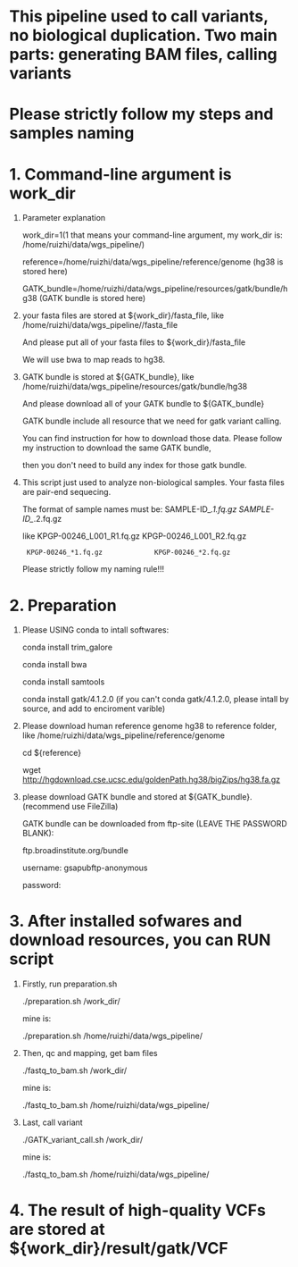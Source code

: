 # This pipeline used to call variants, no biological duplication. Two main parts: generating BAM files, calling variants
# Please strictly follow my steps and samples naming
# 1. Command-line argument is work_dir

1. Parameter explanation

   work_dir=$1             ($1 that means your command-line argument, my work_dir is: /home/ruizhi/data/wgs_pipeline/)

   reference=/home/ruizhi/data/wgs_pipeline/reference/genome                     (hg38 is stored here)

   GATK_bundle=/home/ruizhi/data/wgs_pipeline/resources/gatk/bundle/hg38         (GATK bundle is stored here)

2. your fasta files are stored at ${work_dir}/fasta_file, like /home/ruizhi/data/wgs_pipeline//fasta_file

   And please put all of your fasta files to ${work_dir}/fasta_file
   
   We will use bwa to map reads to hg38.

3. GATK bundle is stored at ${GATK_bundle}, like /home/ruizhi/data/wgs_pipeline/resources/gatk/bundle/hg38
   
   And please download all of your GATK bundle to ${GATK_bundle}
   
   GATK bundle include all resource that we need for gatk variant calling.
   
   You can find instruction for how to download those data. Please follow my instruction to download the same GATK bundle, 
   
   then you don't need to build any index for those gatk bundle.

4. This script just used to analyze non-biological samples. Your fasta files are pair-end sequecing.

   The format of sample names must be: SAMPLE-ID_*.1.fq.gz      SAMPLE-ID_*.2.fq.gz
   
   like KPGP-00246_L001_R1.fq.gz       KPGP-00246_L001_R2.fq.gz
   
        KPGP-00246_*1.fq.gz             KPGP-00246_*2.fq.gz
        
   Please strictly follow my naming rule!!!

# 2. Preparation

1. Please USING conda to intall softwares:

   conda install trim_galore
   
   conda install bwa
   
   conda install samtools   
 
   conda install gatk/4.1.2.0 (if you can't conda gatk/4.1.2.0, please intall by source, and add to enciroment varible)

2. Please download human reference genome hg38 to reference folder, like /home/ruizhi/data/wgs_pipeline/reference/genome

   cd ${reference} 
  
   wget http://hgdownload.cse.ucsc.edu/goldenPath.hg38/bigZips/hg38.fa.gz

3. please download GATK bundle and stored at ${GATK_bundle}. (recommend use FileZilla)

   GATK bundle can be downloaded from ftp-site (LEAVE THE PASSWORD BLANK):

   ftp.broadinstitute.org/bundle

   username: gsapubftp-anonymous

   password:
   
# 3. After installed sofwares and download resources, you can RUN script

1. Firstly, run preparation.sh

   ./preparation.sh /work_dir/
   
   mine is:
   
   ./preparation.sh /home/ruizhi/data/wgs_pipeline/
   
   
2. Then, qc and mapping, get bam files

   ./fastq_to_bam.sh /work_dir/
   
    mine is:
    
   ./fastq_to_bam.sh /home/ruizhi/data/wgs_pipeline/

3. Last, call variant
   
   ./GATK_variant_call.sh /work_dir/
   
   mine is:
   
   ./fastq_to_bam.sh /home/ruizhi/data/wgs_pipeline/

# 4. The result of high-quality VCFs are stored at ${work_dir}/result/gatk/VCF


